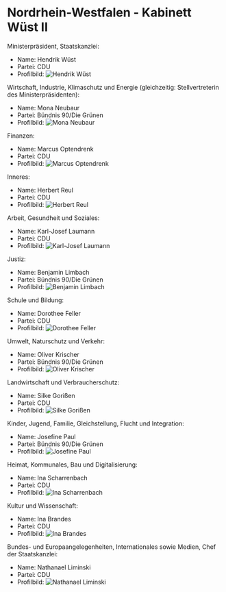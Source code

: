 # Nordrhein-Westfalen - Kabinett Wüst II

Ministerpräsident, Staatskanzlei:
* Name: Hendrik Wüst
* Partei: CDU
* Profilbild: ![Hendrik Wüst](https://upload.wikimedia.org/wikipedia/commons/thumb/4/48/Inauguration_of_the_LUNA_Analog_Facility-4541_%28cropped%29.jpg/400px-Inauguration_of_the_LUNA_Analog_Facility-4541_%28cropped%29.jpg)

Wirtschaft, Industrie, Klimaschutz und Energie (gleichzeitig: Stellvertreterin des Ministerpräsidenten):
* Name: Mona Neubaur
* Partei: Bündnis 90/Die Grünen
* Profilbild: ![Mona Neubaur](https://upload.wikimedia.org/wikipedia/commons/thumb/3/37/2022-08-29-Mona_Neubaur-hart_aber_fair-9989.jpg/400px-2022-08-29-Mona_Neubaur-hart_aber_fair-9989.jpg)

Finanzen:
* Name: Marcus Optendrenk
* Partei: CDU
* Profilbild: ![Marcus Optendrenk](https://upload.wikimedia.org/wikipedia/commons/thumb/4/4d/MarcusOptendrenk_CDU-Politiker_%28cropped%29.jpg/400px-MarcusOptendrenk_CDU-Politiker_%28cropped%29.jpg)

Inneres:
* Name: Herbert Reul
* Partei: CDU
* Profilbild: ![Herbert Reul](https://upload.wikimedia.org/wikipedia/commons/thumb/e/e3/Reul%2C_Herbert-1.jpg/400px-Reul%2C_Herbert-1.jpg)

Arbeit, Gesundheit und Soziales:
* Name: Karl-Josef Laumann
* Partei: CDU
* Profilbild: ![Karl-Josef Laumann](https://upload.wikimedia.org/wikipedia/commons/thumb/b/b8/20181003_M%C3%BCnsterland_Giro%2C_Karl-Josef_Laumann%2C_Coesfeld_%2807844%29.jpg/400px-20181003_M%C3%BCnsterland_Giro%2C_Karl-Josef_Laumann%2C_Coesfeld_%2807844%29.jpg)

Justiz:
* Name: Benjamin Limbach
* Partei: Bündnis 90/Die Grünen
* Profilbild: ![Benjamin Limbach](https://upload.wikimedia.org/wikipedia/commons/thumb/a/a8/LDK_Bielefeld_25.-26.6.2022_%2852172671262%29_%28cropped%29.jpg/400px-LDK_Bielefeld_25.-26.6.2022_%2852172671262%29_%28cropped%29.jpg)

Schule und Bildung:
* Name: Dorothee Feller
* Partei: CDU
* Profilbild: ![Dorothee Feller](https://upload.wikimedia.org/wikipedia/commons/thumb/7/7e/20181003_M%C3%BCnsterland_Giro%2C_Dorothee_Feller%2C_Coesfeld_%2807842%29.jpg/400px-20181003_M%C3%BCnsterland_Giro%2C_Dorothee_Feller%2C_Coesfeld_%2807842%29.jpg)

Umwelt, Naturschutz und Verkehr:
* Name: Oliver Krischer
* Partei: Bündnis 90/Die Grünen
* Profilbild: ![Oliver Krischer](https://upload.wikimedia.org/wikipedia/commons/thumb/d/dc/Krischer%2C_Oliver-1283.jpg/400px-Krischer%2C_Oliver-1283.jpg)

Landwirtschaft und Verbraucherschutz:
* Name: Silke Gorißen
* Partei: CDU
* Profilbild: ![Silke Gorißen](https://upload.wikimedia.org/wikipedia/commons/thumb/6/61/Verleihung_des_Staatspreises_des_Landes_Nordrhein-Westfalen_an_Angela_Merkel-1857.jpg/400px-Verleihung_des_Staatspreises_des_Landes_Nordrhein-Westfalen_an_Angela_Merkel-1857.jpg)

Kinder, Jugend, Familie, Gleichstellung, Flucht und Integration:
* Name: Josefine Paul
* Partei: Bündnis 90/Die Grünen
* Profilbild: ![Josefine Paul](https://upload.wikimedia.org/wikipedia/commons/thumb/c/c3/Josefine_Paul_2020.jpg/400px-Josefine_Paul_2020.jpg)

Heimat, Kommunales, Bau und Digitalisierung:
* Name: Ina Scharrenbach
* Partei: CDU
* Profilbild: ![Ina Scharrenbach](https://upload.wikimedia.org/wikipedia/commons/thumb/1/13/Ina_Scharrenbach_%282017%29.jpg/400px-Ina_Scharrenbach_%282017%29.jpg)

Kultur und Wissenschaft:
* Name: Ina Brandes
* Partei: CDU
* Profilbild: ![Ina Brandes](https://upload.wikimedia.org/wikipedia/commons/thumb/0/02/Pressetermin_zum_Start_des_E-Tarifs_eezy.nrw-7593.jpg/400px-Pressetermin_zum_Start_des_E-Tarifs_eezy.nrw-7593.jpg)

Bundes- und Europaangelegenheiten, Internationales sowie Medien, Chef der Staatskanzlei:
* Name: Nathanael Liminski
* Partei: CDU
* Profilbild: ![Nathanael Liminski](https://upload.wikimedia.org/wikipedia/commons/thumb/c/c0/Nathanael_Liminski_Grimme-Preis_2018.jpg/400px-Nathanael_Liminski_Grimme-Preis_2018.jpg)
